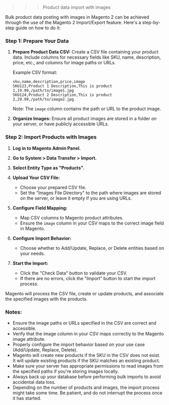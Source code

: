 >>>Product data import with images

Bulk product data posting with images in Magento 2 can be achieved through the use of the Magento 2 Import/Export feature. Here's a step-by-step guide on how to do it:

### Step 1: Prepare Your Data

1. **Prepare Product Data CSV:** Create a CSV file containing your product data. Include columns for necessary fields like SKU, name, description, price, etc., and columns for image paths or URLs.

   Example CSV format:

   ```csv
   sku,name,description,price,image
   SKU123,Product 1 Description,This is product 1,19.99,/path/to/image1.jpg
   SKU124,Product 2 Description,This is product 2,29.99,/path/to/image2.jpg
   ```

   Note: The `image` column contains the path or URL to the product image.

2. **Organize Images:** Ensure all product images are stored in a folder on your server, or have publicly accessible URLs.

### Step 2: Import Products with Images

1. **Log in to Magento Admin Panel.**

2. **Go to System > Data Transfer > Import.**

3. **Select Entity Type as "Products".**

4. **Upload Your CSV File:**
   - Choose your prepared CSV file.
   - Set the "Images File Directory" to the path where images are stored on the server, or leave it empty if you are using URLs.

5. **Configure Field Mapping:**
   - Map CSV columns to Magento product attributes.
   - Ensure the `image` column in your CSV maps to the correct image field in Magento.

6. **Configure Import Behavior:**
   - Choose whether to Add/Update, Replace, or Delete entities based on your needs.

7. **Start the Import:**
   - Click the "Check Data" button to validate your CSV.
   - If there are no errors, click the "Import" button to start the import process.

Magento will process the CSV file, create or update products, and associate the specified images with the products.

### Notes:

- Ensure the image paths or URLs specified in the CSV are correct and accessible.
- Verify that the image column in your CSV maps correctly to the Magento image attribute.
- Properly configure the import behavior based on your use case (Add/Update, Replace, Delete).
- Magento will create new products if the SKU in the CSV does not exist. It will update existing products if the SKU matches an existing product.
- Make sure your server has appropriate permissions to read images from the specified paths if you're storing images locally.
- Always back up your database before performing bulk imports to avoid accidental data loss.
- Depending on the number of products and images, the import process might take some time. Be patient, and do not interrupt the process once it has started.